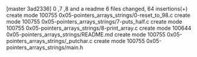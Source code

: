 [master 3ad2336] 0 ,7 ,8 and a readme
 6 files changed, 64 insertions(+)
 create mode 100755 0x05-pointers_arrays_strings/0-reset_to_98.c
 create mode 100755 0x05-pointers_arrays_strings/7-puts_half.c
 create mode 100755 0x05-pointers_arrays_strings/8-print_array.c
 create mode 100644 0x05-pointers_arrays_strings/README.md
 create mode 100755 0x05-pointers_arrays_strings/_putchar.c
 create mode 100755 0x05-pointers_arrays_strings/main.h
